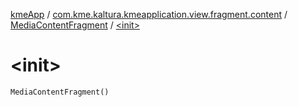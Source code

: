 [kmeApp](../../index.md) / [com.kme.kaltura.kmeapplication.view.fragment.content](../index.md) / [MediaContentFragment](index.md) / [&lt;init&gt;](./-init-.md)

# &lt;init&gt;

`MediaContentFragment()`
